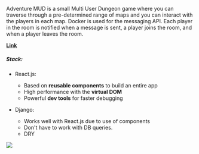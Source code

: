Adventure MUD is a small Multi User Dungeon game where you can traverse through a pre-determined range of maps and you can interact with the players
in each map. Docker is used for the messaging API. Each player in the room is notified when a message is sent, a player joins the room, and when a player leaves the room.

**[Link](https://adventure-mud.netlify.com/)**  

##### Stack:
- React.js:
    - Based on **reusable components** to build an entire app
    - High performance with the **virtual DOM**
    - Powerful **dev tools** for faster debugging
  
- Django:
    - Works well with React.js due to use of components
    - Don't have to work with DB queries.
    - DRY
    
<img src="https://media.giphy.com/media/1jl170RHV5f8fGeWES/giphy.gif"/>
